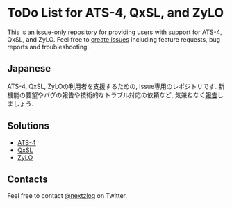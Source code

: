 ToDo List for ATS-4, QxSL, and ZyLO
====

This is an issue-only repository for providing users with support for ATS-4, QxSL, and ZyLO.
Feel free to [create issues](https://github.com/nextzlog/todo/issues/new/choose) including feature requests, bug reports and troubleshooting.

## Japanese

ATS-4, QxSL, ZyLOの利用者を支援するための, Issue専用のレポジトリです.
新機能の要望やバグの報告や技術的なトラブル対応の依頼など, 気兼ねなく[報告](https://github.com/nextzlog/todo/issues/new/choose)しましょう.

## Solutions

- [ATS-4](https://github.com/nextzlog/ats4)
- [QxSL](https://github.com/nextzlog/qxsl)
- [ZyLO](https://github.com/nextzlog/zylo)

## Contacts

Feel free to contact [@nextzlog](https://twitter.com/nextzlog) on Twitter.
